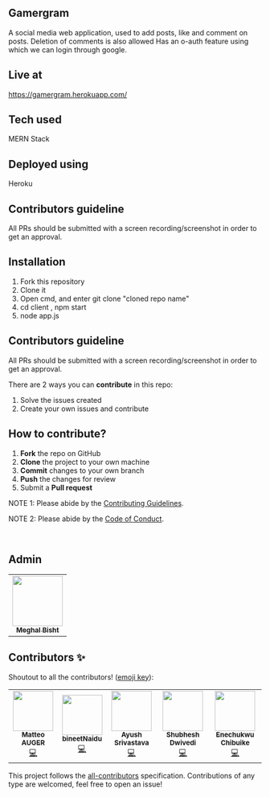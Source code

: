 ## Gamergram

A social media web application, used to add posts, like and comment on posts.
Deletion of comments is also allowed
Has an o-auth feature using which we can login through google.

## Live at 

https://gamergram.herokuapp.com/

## Tech used

MERN Stack

## Deployed using

Heroku

## Contributors guideline

All PRs should be submitted with a screen recording/screenshot in order to get an approval.

## Installation

1. Fork this repository
2. Clone it
3. Open cmd, and enter git clone "cloned repo name"
4. cd client , npm start
5. node app.js


## Contributors guideline

All PRs should be submitted with a screen recording/screenshot in order to get an approval.


There are 2 ways you can **contribute** in this repo:
1. Solve the issues created 
2. Create your own issues and contribute


 ## How to contribute?

 1. **Fork** the repo on GitHub
 2. **Clone** the project to your own machine
 3. **Commit** changes to your own branch
 4. **Push** the changes for review
 5. Submit a **Pull request** 

NOTE 1: Please abide by the [Contributing Guidelines](https://github.com/Webwiznitr/MilkERP/blob/master/CONTRIBUTING.md).

NOTE 2: Please abide by the [Code of Conduct](https://github.com/Webwiznitr/MilkERP/blob/master/CODE_OF_CONDUCT.md).

<br>

## Admin
<table>
  <tr>
  </tr>    <td align="center"><a href="https://github.com/MeghalBisht"><img src="https://avatars1.githubusercontent.com/u/61330148?s=460&u=bb53887abb5d5bbc1040f2b29c53a89a86770391&v=4" width="100px;" alt=""/><br /><sub><b>Meghal Bisht</b></sub></a><br /></td>

</table>

## Contributors ✨

Shoutout to all the contributors! ([emoji key](https://allcontributors.org/docs/en/emoji-key)):

<!-- ALL-CONTRIBUTORS-LIST:START - Do not remove or modify this section -->

<table>
  <tr>
    <td align="center"><a href="https://github.com/matteoauger"><img src="https://avatars1.githubusercontent.com/u/33668505?s=460&u=852e165987d5bdb87dde18e93c4b3b1e42a9cb3f&v=4" width="80px;" alt=""/><br /><sub><b>Matteo AUGER</b></sub></a><br /><a href="https://github.com/MeghalBisht/Gamergram/pull/5" title="Code">💻</a></td>
    <td align="center"><a href="https://github.com/bineetNaidu"><img src="https://avatars2.githubusercontent.com/u/66471461?s=460&u=6f64e73da3c61019dd5f3d60b3d13a8591568b6e&v=4" width="80px;" alt=""/><br /><sub><b>bineetNaidu</b></sub></a><br /><a href="https://github.com/MeghalBisht/Gamergram/pull/6" title="Code">💻</a></td>
   <td align="center"><a href="https://github.com/ayush015"><img src="https://avatars0.githubusercontent.com/u/36740639?s=460&u=f9189b60d5a8aa2c21e30771ee934be230b2e2a9&v=4" width="80px;" alt=""/><br /><sub><b>Ayush Srivastava</b></sub></a><br /><a href="https://github.com/MeghalBisht/Gamergram/issues/10" title="Code">💻</a></td>
   <td align="center"><a href="https://github.com/shubheshdwivedi"><img src="https://avatars1.githubusercontent.com/u/20144724?s=460&u=8f55eb3fc44541f7c6dce0928aa320140d5e9b77&v=4" width="80px;" alt=""/><br /><sub><b>Shubhesh Dwivedi
</b></sub></a><br /><a href="https://github.com/MeghalBisht/Gamergram/pull/12" title="Code">💻</a></td>
   <td align="center"><a href="https://github.com/EnechukwuChibuike"><img src="https://avatars3.githubusercontent.com/u/60268843?s=460&u=497f7fcb5e3b4f4f9e36c83cda6e81e8500d114a&v=4" width="80px;" alt=""/><br /><sub><b>Enechukwu Chibuike
</b></sub></a><br /><a href="https://github.com/MeghalBisht/Gamergram/pull/16" title="Code">💻</a></td>
  </tr>
</table>

<!-- markdownlint-enable -->
<!-- prettier-ignore-end -->
<!-- ALL-CONTRIBUTORS-LIST:END -->

This project follows the [all-contributors](https://github.com/all-contributors/all-contributors) specification. Contributions of any type are welcomed, feel free to open an issue! 
